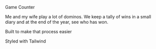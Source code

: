 Game Counter

Me and my wife play a lot of dominos. We keep a tally of wins in a small diary and at the end of the year, see who has won.

Built to make that process easier

Styled with Tailwind
